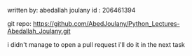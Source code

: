 
written by: abedallah joulany
id : 206461394


git repo:
https://github.com/AbedJoulany/Python_Lectures-Abedallah_Joulany.git


i didn't manage to open a pull request i'll do it in the next task
